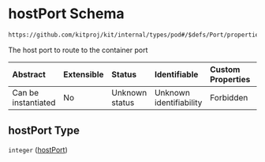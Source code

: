 # hostPort Schema

```txt
https://github.com/kitproj/kit/internal/types/pod#/$defs/Port/properties/hostPort
```

The host port to route to the container port

| Abstract            | Extensible | Status         | Identifiable            | Custom Properties | Additional Properties | Access Restrictions | Defined In                                                            |
| :------------------ | :--------- | :------------- | :---------------------- | :---------------- | :-------------------- | :------------------ | :-------------------------------------------------------------------- |
| Can be instantiated | No         | Unknown status | Unknown identifiability | Forbidden         | Allowed               | none                | [pod.schema.json\*](../../out/pod.schema.json "open original schema") |

## hostPort Type

`integer` ([hostPort](pod-defs-port-properties-hostport.md))
